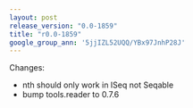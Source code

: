 ```yaml
---
layout: post
release_version: "0.0-1859"
title: "r0.0-1859"
google_group_ann: '5jjIZL52UQQ/YBx97JnhP28J'
---
```


Changes: 

* nth should only work in ISeq not Seqable
* bump tools.reader to 0.7.6
